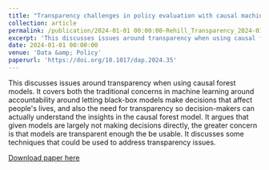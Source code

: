 ```yaml
---
title: "Transparency challenges in policy evaluation with causal machine learning: improving usability and accountability"
collection: article
permalink: /publication/2024-01-01 00:00:00-Rehill_Transparency_2024-01-01 00:00:00
excerpt: 'This discusses issues around transparency when using causal forest models. It covers both the traditional concerns in machine learning around accountability around letting black-box models make decisions that affect people&apos;s lives, and also the need for transparency so decision-makers can actually understand the insights in the causal forest model. It argues that given models are largely not making decisions directly, the greater concern is that models are transparent enough the be usable. It discusses some techniques that could be used to address transparency issues.'
date: 2024-01-01 00:00:00
venue: 'Data &amp; Policy'
paperurl: 'https://doi.org/10.1017/dap.2024.35'
---
```

This discusses issues around transparency when using causal forest models. It covers both the traditional concerns in machine learning around accountability around letting black-box models make decisions that affect people&apos;s lives, and also the need for transparency so decision-makers can actually understand the insights in the causal forest model. It argues that given models are largely not making decisions directly, the greater concern is that models are transparent enough the be usable. It discusses some techniques that could be used to address transparency issues.

[Download paper here](https://doi.org/10.1017/dap.2024.35)
